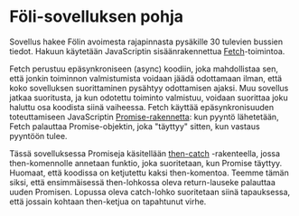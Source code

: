 # Föli-sovelluksen pohja

Sovellus hakee Fölin avoimesta rajapinnasta pysäkille 30 tulevien bussien tiedot.
Hakuun käytetään JavaScriptin sisäänrakennettua [Fetch](https://www.javascripttutorial.net/web-apis/javascript-fetch-api/)-toimintoa.

Fetch perustuu epäsynkroniseen (async) koodiin, joka mahdollistaa sen, että jonkin toiminnon valmistumista voidaan jäädä odottamaan ilman, että koko sovelluksen suorittaminen pysähtyy odottamisen ajaksi. Muu sovellus jatkaa suoritusta, ja kun odotettu toiminto valmistuu, voidaan suorittaa joku haluttu osa koodista siinä vaiheessa. Fetch käyttää epäsynkronisuuden toteuttamiseen JavaScriptin [Promise-rakennetta](https://www.freecodecamp.org/news/javascript-promises-explained/): kun pyyntö lähetetään, Fetch palauttaa Promise-objektin, joka "täyttyy" sitten, kun vastaus pyyntöön tulee.

Tässä sovelluksessa Promiseja käsitellään [then-catch](https://www.freecodecamp.org/news/javascript-promise-methods/) -rakenteella, jossa then-komennolle annetaan funktio, joka suoritetaan, kun Promise täyttyy. Huomaat, että koodissa on ketjutettu kaksi then-komentoa. Teemme tämän siksi, että ensimmäisessä then-lohkossa oleva return-lauseke palauttaa uuden Promisen. Lopussa oleva catch-lohko suoritetaan siinä tapauksessa, että jossain kohtaan then-ketjua on tapahtunut virhe.